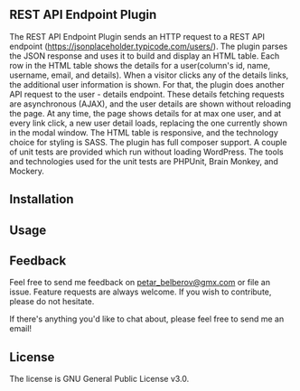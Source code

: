 ## REST API Endpoint Plugin
The REST API Endpoint Plugin sends an HTTP request to a REST API endpoint (https://jsonplaceholder.typicode.com/users/). The plugin parses the JSON response and uses it to build and display an HTML table. Each row in the HTML table shows the details for a user(column's id, name, username, email, and details). When a visitor clicks any of the details links, the additional user information is shown. For that, the plugin does another API request to the user - details endpoint. These details fetching requests are asynchronous (AJAX), and the user details are shown without reloading the page. At any time, the page shows details for at max one user, and at every link click, a new user detail loads, replacing the one currently shown in the modal window. The HTML table is responsive, and the technology choice for styling is SASS. The plugin has full composer support. A couple of unit tests are provided which run without loading WordPress. The tools and technologies used for the unit tests are PHPUnit, Brain Monkey, and Mockery.

## Installation
<!-- TO DO -->

## Usage
<!-- TO DO -->

## Feedback
Feel free to send me feedback on petar_belberov@gmx.com or file an issue. Feature requests are always welcome. If you wish to contribute, please do not hesitate.

If there's anything you'd like to chat about, please feel free to send me an email!

## License
The license is GNU General Public License v3.0.